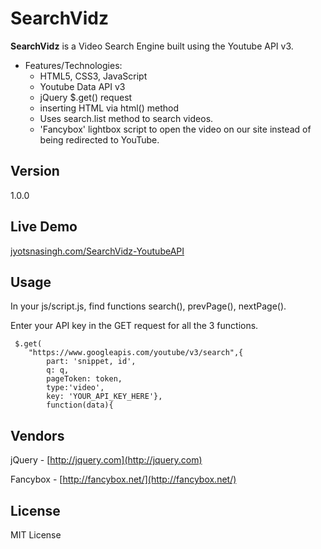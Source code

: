 # SearchVidz
**SearchVidz** is a Video Search Engine built using the Youtube API v3.

* Features/Technologies: 
  * HTML5, CSS3, JavaScript
  * Youtube Data API v3
  * jQuery $.get() request
  * inserting HTML via html() method
  * Uses search.list method to search videos.
  * 'Fancybox' lightbox script to open the video on our site instead of being redirected to YouTube.

## Version
1.0.0

## Live Demo
 [jyotsnasingh.com/SearchVidz-YoutubeAPI](http://jyotsnasingh.com/projects/JavaScript/SeachVidz-YoutubeAPI/)

## Usage
  In your js/script.js, find functions search(), prevPage(), nextPage().  
  
  Enter your API key in the GET request for all the 3 functions.
  
   	 $.get(
		"https://www.googleapis.com/youtube/v3/search",{
			part: 'snippet, id',
			q: q,
			pageToken: token,
			type:'video',
			key: 'YOUR_API_KEY_HERE'},
			function(data){

## Vendors
jQuery - [http://jquery.com](http://jquery.com) 

Fancybox - [http://fancybox.net/](http://fancybox.net/)


## License
MIT License
